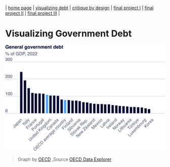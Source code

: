 | [home page](https://saylibhavsar.github.io/Data-Visualization-Projects/) | [visualizing debt](visualizing-government-debt.md) | [critique by design](critique-by-design.md) | [final project I](final-project-part-one.md) | [final project II](final-project-part-two.md) | [final project III](final-project-part-three.md) |

# Visualizing Government Debt

![Government-Debt OECD](Images/government-debt.png)
> Graph by <a href="https://www.oecd.org/en/data/indicators/general-government-debt.html">OECD</a> ,Source <a href="https://data-explorer.oecd.org/vis?lc=en&ac=false&tm=DF_GOV_PF_YU&pg=0&snb=1&vw=tb&df[ds]=dsDisseminateFinalDMZ&df[id]=DSD_GOV%40DF_GOV_PF_YU&df[ag]=OECD.GOV.GIP&df[vs]=&pd=2007%2C&dq=A.AUT.....&to[TIME_PERIOD]=false">OECD Data Explorer</a>




